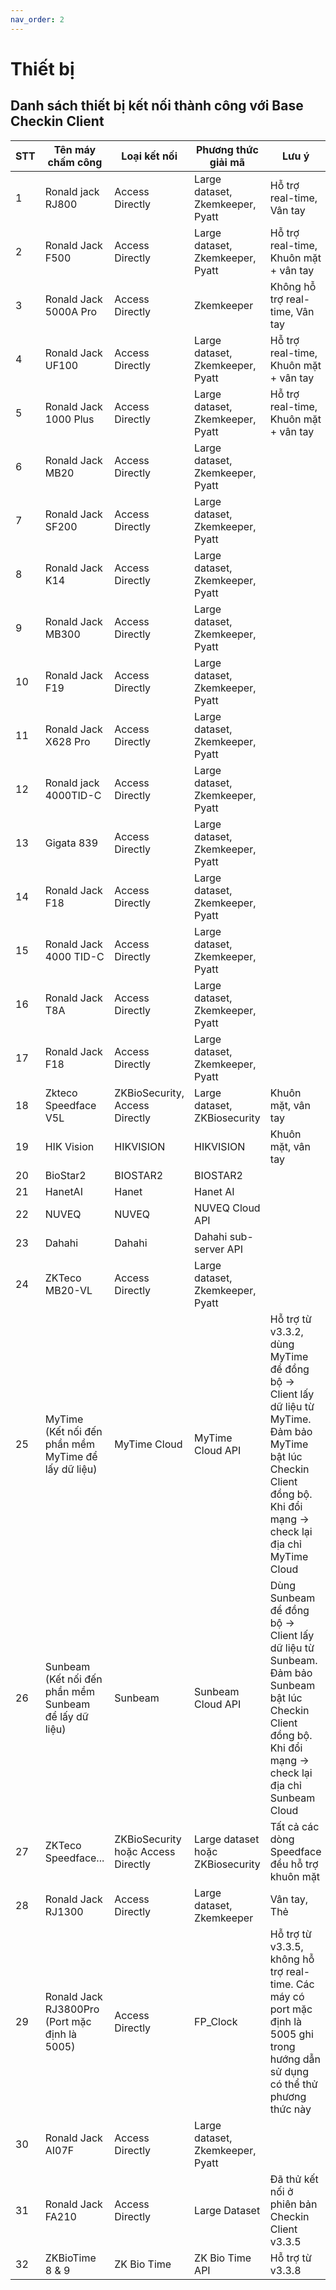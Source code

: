 ```yaml
---
nav_order: 2
---
```


# Thiết bị

## Danh sách thiết bị kết nối thành công với Base Checkin Client

 | STT | Tên máy chấm công                                     | Loại kết nối                       | Phương thức giải mã              | Lưu ý                                                                                                                                                                   |
 | --- | ----------------------------------------------------- | ---------------------------------- | -------------------------------- | ----------------------------------------------------------------------------------------------------------------------------------------------------------------------- |
 | 1   | Ronald jack RJ800                                     | Access Directly                    | Large dataset, Zkemkeeper, Pyatt | Hỗ trợ real-time, Vân tay                                                                                                                                               |
 | 2   | Ronald Jack F500                                      | Access Directly                    | Large dataset, Zkemkeeper, Pyatt | Hỗ trợ real-time, Khuôn mặt + vân tay                                                                                                                                   |
 | 3   | Ronald Jack 5000A Pro                                 | Access Directly                    | Zkemkeeper                       | Không hỗ trợ real-time, Vân tay                                                                                                                                         |
 | 4   | Ronald Jack UF100                                     | Access Directly                    | Large dataset, Zkemkeeper, Pyatt | Hỗ trợ real-time, Khuôn mặt + vân tay                                                                                                                                   |
 | 5   | Ronald Jack 1000 Plus                                 | Access Directly                    | Large dataset, Zkemkeeper, Pyatt | Hỗ trợ real-time, Khuôn mặt + vân tay                                                                                                                                   |
 | 6   | Ronald Jack MB20                                      | Access Directly                    | Large dataset, Zkemkeeper, Pyatt |                                                                                                                                                                         |
 | 7   | Ronald Jack SF200                                     | Access Directly                    | Large dataset, Zkemkeeper, Pyatt |                                                                                                                                                                         |
 | 8   | Ronald Jack K14                                       | Access Directly                    | Large dataset, Zkemkeeper, Pyatt |                                                                                                                                                                         |
 | 9   | Ronald Jack MB300                                     | Access Directly                    | Large dataset, Zkemkeeper, Pyatt |                                                                                                                                                                         |
 | 10  | Ronald Jack F19                                       | Access Directly                    | Large dataset, Zkemkeeper, Pyatt |                                                                                                                                                                         |
 | 11  | Ronald Jack X628 Pro                                  | Access Directly                    | Large dataset, Zkemkeeper, Pyatt |                                                                                                                                                                         |
 | 12  | Ronald jack 4000TID-C                                 | Access Directly                    | Large dataset, Zkemkeeper, Pyatt |                                                                                                                                                                         |
 | 13  | Gigata 839                                            | Access Directly                    | Large dataset, Zkemkeeper, Pyatt |                                                                                                                                                                         |
 | 14  | Ronald Jack F18                                       | Access Directly                    | Large dataset, Zkemkeeper, Pyatt |                                                                                                                                                                         |
 | 15  | Ronald Jack 4000 TID-C                                | Access Directly                    | Large dataset, Zkemkeeper, Pyatt |                                                                                                                                                                         |
 | 16  | Ronald Jack T8A                                       | Access Directly                    | Large dataset, Zkemkeeper, Pyatt |                                                                                                                                                                         |
 | 17  | Ronald Jack F18                                       | Access Directly                    | Large dataset, Zkemkeeper, Pyatt |                                                                                                                                                                         |
 | 18  | Zkteco Speedface V5L                                  | ZKBioSecurity, Access Directly     | Large dataset, ZKBiosecurity     | Khuôn mặt, vân tay                                                                                                                                                      |
 | 19  | HIK Vision                                            | HIKVISION                          | HIKVISION                        | Khuôn mặt, vân tay                                                                                                                                                      |
 | 20  | BioStar2                                              | BIOSTAR2                           | BIOSTAR2                         |                                                                                                                                                                         |
 | 21  | HanetAI                                               | Hanet                              | Hanet AI                         |                                                                                                                                                                         |
 | 22  | NUVEQ                                                 | NUVEQ                              | NUVEQ Cloud API                  |                                                                                                                                                                         |
 | 23  | Dahahi                                                | Dahahi                             | Dahahi sub-server API            |                                                                                                                                                                         |
 | 24  | ZKTeco MB20-VL                                        | Access Directly                    | Large dataset, Zkemkeeper, Pyatt |                                                                                                                                                                         |
 | 25  | MyTime (Kết nối đến phần mềm MyTime để lấy dữ liệu)   | MyTime Cloud                       | MyTime Cloud API                 | Hỗ trợ từ v3.3.2, dùng MyTime để đồng bộ -> Client lấy dữ liệu từ MyTime. Đảm bảo MyTime bật lúc Checkin Client đồng bộ. Khi đổi mạng -> check lại địa chỉ MyTime Cloud |
 | 26  | Sunbeam (Kết nối đến phần mềm Sunbeam để lấy dữ liệu) | Sunbeam                            | Sunbeam Cloud API                | Dùng Sunbeam để đồng bộ -> Client lấy dữ liệu từ Sunbeam. Đảm bảo Sunbeam bật lúc Checkin Client đồng bộ. Khi đổi mạng -> check lại địa chỉ Sunbeam Cloud               |
 | 27  | ZKTeco Speedface...                                   | ZKBioSecurity hoặc Access Directly | Large dataset hoặc ZKBiosecurity | Tất cả các dòng Speedface đều hỗ trợ khuôn mặt                                                                                                                          |
 | 28  | Ronald Jack RJ1300                                    | Access Directly                    | Large dataset, Zkemkeeper        | Vân tay, Thẻ                                                                                                                                                            |
 | 29  | Ronald Jack RJ3800Pro (Port mặc định là 5005)         | Access Directly                    | FP_Clock                         | Hỗ trợ từ v3.3.5, không hỗ trợ real-time. Các máy có port mặc định là 5005 ghi trong hướng dẫn sử dụng có thể thử phương thức này                                       |
 | 30  | Ronald Jack AI07F                                     | Access Directly                    | Large dataset, Zkemkeeper, Pyatt |                                                                                                                                                                         |
 | 31  | Ronald Jack FA210                                     | Access Directly                    | Large Dataset                    | Đã thử kết nối ở phiên bản Checkin Client v3.3.5                                                                                                                        |
 | 32  | ZKBioTime 8 & 9                                       | ZK Bio Time                        | ZK Bio Time API                  | Hỗ trợ từ v3.3.8                                                                                                                                                        |